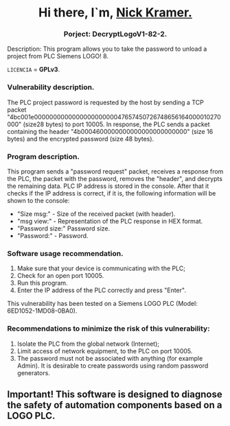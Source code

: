 <h1 align="center">Hi there, I`m,
	<a href="https://notabug.org/Nick_Kramer" target="_blank">
	Nick Kramer.
	</a> 
</h1>

<h3 align="center"> Porject: DecryptLogoV1-82-2. </h3>

<p align="left">
	Description: This program allows you to take the password to unload a project from PLC Siemens LOGO! 8.
</p>

`LICENCIA` = **GPLv3**.

### Vulnerability description.
The PLC project password is requested by the host by sending a TCP packet "4bc001e000000000000000000000047657450726748656164000010270000" (size28 bytes) to port 10005. In response, the PLC sends a packet containing the header "4b0004600000000000000000000000" (size 16 bytes) and the encrypted password (size 48 bytes).

### Program description.
This program sends a "password request" packet, receives a response from the PLC, the packet with the password, removes the "header", and decrypts the remaining data. PLC IP address is stored in the console. After that it checks if the IP address is correct, if it is, the following information will be shown to the console:
* "Size msg:" - Size of the received packet (with header).
* "msg view:" - Representation of the PLC response in HEX format.
* "Password size:" Password size.
* "Password:" - Password.

### Software usage recommendation.
1. Make sure that your device is communicating with the PLC;
2. Check for an open port 10005.
3. Run this program.
4. Enter the IP address of the PLC correctly and press "Enter".

This vulnerability has been tested on a Siemens LOGO PLC (Model: 6ED1052-1MD08-0BA0).

### Recommendations to minimize the risk of this vulnerability:
1. Isolate the PLC from the global network (Internet);
2. Limit access of network equipment, to the PLC on port 10005.
3. The password must not be associated with anything (for example Admin). It is desirable to create passwords using random password generators.

## Important! This software is designed to diagnose the safety of automation components based on a LOGO PLC.
